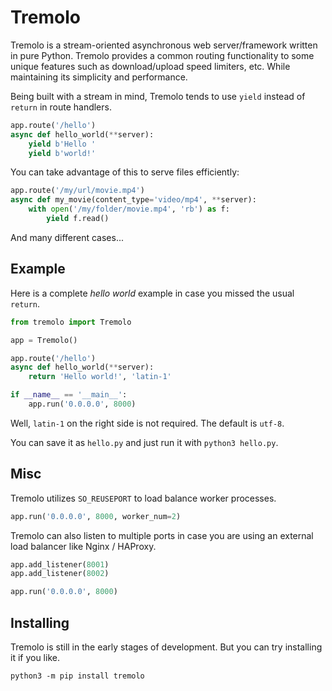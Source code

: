 # Tremolo

Tremolo is a stream-oriented asynchronous web server/framework written in pure Python. Tremolo provides a common routing functionality to some unique features such as download/upload speed limiters, etc. While maintaining its simplicity and performance.

Being built with a stream in mind, Tremolo tends to use `yield` instead of `return` in route handlers.

```python
app.route('/hello')
async def hello_world(**server):
    yield b'Hello '
    yield b'world!'
```

You can take advantage of this to serve files efficiently:

```python
app.route('/my/url/movie.mp4')
async def my_movie(content_type='video/mp4', **server):
    with open('/my/folder/movie.mp4', 'rb') as f:
        yield f.read()
```

And many different cases...

## Example
Here is a complete *hello world* example in case you missed the usual `return`.

```python
from tremolo import Tremolo

app = Tremolo()

app.route('/hello')
async def hello_world(**server):
    return 'Hello world!', 'latin-1'

if __name__ == '__main__':
    app.run('0.0.0.0', 8000)
```

Well, `latin-1` on the right side is not required. The default is `utf-8`.

You can save it as `hello.py` and just run it with `python3 hello.py`.

## Misc
Tremolo utilizes `SO_REUSEPORT` to load balance worker processes.

```python
app.run('0.0.0.0', 8000, worker_num=2)
```

Tremolo can also listen to multiple ports in case you are using an external load balancer like Nginx / HAProxy.

```python
app.add_listener(8001)
app.add_listener(8002)

app.run('0.0.0.0', 8000)
```
## Installing
Tremolo is still in the early stages of development. But you can try installing it if you like.

```
python3 -m pip install tremolo
```
